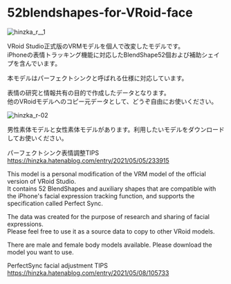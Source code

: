 # 52blendshapes-for-VRoid-face
![hinzka_r__1](https://user-images.githubusercontent.com/32916633/142255242-ffc62854-9d7a-4dcd-9245-3b58139a135e.png)



VRoid Studio正式版のVRMモデルを個人で改変したモデルです。  
iPhoneの表情トラッキング機能に対応したBlendShape52個および補助シェイプを含んでいます。

本モデルはパーフェクトシンクと呼ばれる仕様に対応しています。

表情の研究と情報共有の目的で作成したデータとなります。  
他のVRoidモデルへのコピー元データとして、どうぞ自由にお使いください。

![hinzka_r-02](https://user-images.githubusercontent.com/32916633/142413428-829f71d6-dd9c-4835-a611-efb691837d3f.png)

男性素体モデルと女性素体モデルがあります。利用したいモデルをダウンロードしてお使いください。

パーフェクトシンク表情調整TIPS https://hinzka.hatenablog.com/entry/2021/05/05/233915




This model is a personal modification of the VRM model of the official version of VRoid Studio.  
It contains 52 BlendShapes and auxiliary shapes that are compatible with the iPhone's facial expression tracking function, and supports the specification called Perfect Sync.

The data was created for the purpose of research and sharing of facial expressions.  
Please feel free to use it as a source data to copy to other VRoid models.  

There are male and female body models available. Please download the model you want to use.  



PerfectSync facial adjustment TIPS https://hinzka.hatenablog.com/entry/2021/05/08/105733


